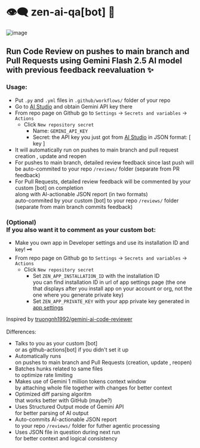 # 👁️‍🗨️ zen-ai-qa[bot] 👀

![image](https://github.com/user-attachments/assets/a2b27b2c-0489-47da-9feb-9cd19b30959c)

## Run Code Review on pushes to main branch and Pull Requests using Gemini Flash 2.5 AI model with previous feedback reevaluation ✨

### Usage:
- Put `.py` and `.yml` files in `.github/workflows/` folder of your repo
- Go to [AI Studio](https://aistudio.google.com/apikey) and obtain Gemini API key there
- From repo page on Github go to `Settings` -> `Secrets and variables` -> `Actions`
  - Click `New repository secret`
    - Name: `GEMINI_API_KEY`
    - Secret: the API key you just got from [AI Studio](https://aistudio.google.com/apikey) in JSON format: [ key ]
- It will automatically run on pushes to main branch and pull request creation , update and reopen
- For pushes to main branch, detailed review feedback since last push will be auto-commited to your repo `/reviews/` folder (separate from PR feedback)
- For Pull Requests, detailed review feedback will be commented by your custom [bot] on completion <br> along with AI-actionable JSON report (in two formats) <br> auto-commited by your custom [bot] to your repo `/reviews/` folder (separate from main branch commits feedback)
### (Optional) <br> If you also want it to comment as your custom bot:
- Make you own app in Developer settings and use its installation ID and key! 🗝️
- From repo page on Github go to `Settings` -> `Secrets and variables` -> `Actions`
  - Click `New repository secret`
    - Set `ZEN_APP_INSTALLATION_ID` with the installation ID <br> you can find installation ID in url of app settings page (the one that displays after you install app on your account or org, not the one where you generate private key)
    - Set `ZEN_APP_PRIVATE_KEY` with your app private key generated in [app settings](https://github.com/settings/apps/)

Inspired by [truongnh1992/gemini-ai-code-reviewer](https://github.com/truongnh1992/gemini-ai-code-reviewer)
<br><br>
Differences:
- Talks to you as your custom [bot] <br> or as github-actions[bot] if you didn't set it up
- Automatically runs <br> on pushes to main branch and Pull Requests (creation, update , reopen)
- Batches hunks related to same files <br> to optimize rate limiting
- Makes use of Gemini 1 million tokens context window <br> by attaching whole file together with changes for better context
- Optimized diff parsing algoritm <br> that works better with GitHub (maybe?)
- Uses Structured Output mode of Gemini API <br> for better parsing of AI output
- Auto-commits AI-actionable JSON report <br> to your repo `/reviews/` folder for futher agentic processing
- Uses JSON file in question during next run <br> for better context and logical consistency
